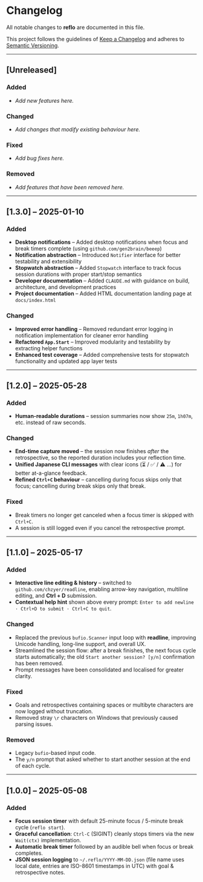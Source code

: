# Changelog

All notable changes to **reflo** are documented in this file.

This project follows the guidelines of [Keep a Changelog](https://keepachangelog.com)
and adheres to [Semantic Versioning](https://semver.org).

---

## [Unreleased]

### Added
* _Add new features here._

### Changed
* _Add changes that modify existing behaviour here._

### Fixed
* _Add bug fixes here._

### Removed
* _Add features that have been removed here._

---

## [1.3.0] – 2025-01-10

### Added
* **Desktop notifications** – Added desktop notifications when focus and break timers complete (using `github.com/gen2brain/beeep`)
* **Notification abstraction** – Introduced `Notifier` interface for better testability and extensibility
* **Stopwatch abstraction** – Added `Stopwatch` interface to track focus session durations with proper start/stop semantics
* **Developer documentation** – Added `CLAUDE.md` with guidance on build, architecture, and development practices
* **Project documentation** – Added HTML documentation landing page at `docs/index.html`

### Changed
* **Improved error handling** – Removed redundant error logging in notification implementation for cleaner error handling
* **Refactored `App.Start`** – Improved modularity and testability by extracting helper functions
* **Enhanced test coverage** – Added comprehensive tests for stopwatch functionality and updated app layer tests

---

## [1.2.0] – 2025-05-28

### Added
* **Human-readable durations** – session summaries now show `25m`, `1h07m`, etc. instead of raw seconds.

### Changed
* **End-time capture moved** – the session now finishes *after* the retrospective, so the reported duration includes your reflection time.
* **Unified Japanese CLI messages** with clear icons (⏳ / ✅ / ⚠️ …) for better at-a-glance feedback.
* **Refined `Ctrl+C` behaviour** – cancelling during focus skips only that focus; cancelling during break skips only that break.

### Fixed
* Break timers no longer get canceled when a focus timer is skipped with `Ctrl+C`.
* A session is still logged even if you cancel the retrospective prompt.

---

## [1.1.0] – 2025-05-17

### Added
* **Interactive line editing & history** – switched to `github.com/chzyer/readline`, enabling arrow-key navigation, multiline editing, and **Ctrl + D** submission.
* **Contextual help hint** shown above every prompt: `Enter to add newline · Ctrl+D to submit · Ctrl+C to quit`.

### Changed
* Replaced the previous `bufio.Scanner` input loop with **readline**, improving Unicode handling, long-line support, and overall UX.
* Streamlined the session flow: after a break finishes, the next focus cycle starts automatically; the old `Start another session? [y/n]` confirmation has been removed.
* Prompt messages have been consolidated and localised for greater clarity.

### Fixed
* Goals and retrospectives containing spaces or multibyte characters are now logged without truncation.
* Removed stray `\r` characters on Windows that previously caused parsing issues.

### Removed
* Legacy `bufio`-based input code.
* The `y/n` prompt that asked whether to start another session at the end of each cycle.

---

## [1.0.0] – 2025-05-08

### Added
* **Focus session timer** with default 25-minute focus / 5-minute break cycle (`reflo start`).
* **Graceful cancellation**: `Ctrl-C` (SIGINT) cleanly stops timers via the new `Wait(ctx)` implementation.
* **Automatic break timer** followed by an audible bell when focus or break completes.
* **JSON session logging** to `~/.reflo/YYYY-MM-DD.json` (file name uses local date, entries are ISO-8601 timestamps in UTC) with goal & retrospective notes.

